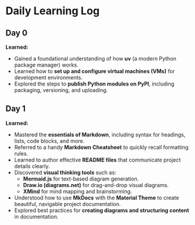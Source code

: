 # Daily Learning Log

## Day 0

**Learned:**

- Gained a foundational understanding of how **uv** (a modern Python package manager) works.
- Learned how to **set up and configure virtual machines (VMs)** for development environments.
- Explored the steps to **publish Python modules on PyPI**, including packaging, versioning, and uploading.

## Day 1

**Learned:**

- Mastered the **essentials of Markdown**, including syntax for headings, lists, code blocks, and more.
- Referred to a handy **Markdown Cheatsheet** to quickly recall formatting rules.
- Learned to author effective **README files** that communicate project details clearly.
- Discovered **visual thinking tools** such as:
  - **Mermaid.js** for text-based diagram generation.
  - **Draw.io (diagrams.net)** for drag-and-drop visual diagrams.
  - **XMind** for mind mapping and brainstorming.
- Understood how to use **MkDocs** with the **Material Theme** to create beautiful, navigable project documentation.
- Explored best practices for **creating diagrams and structuring content** in documentation.
